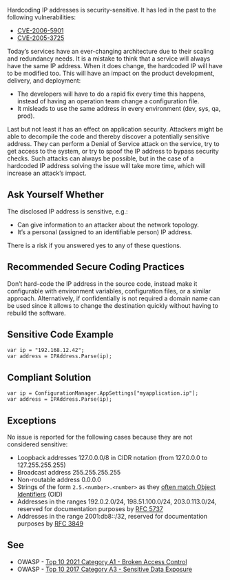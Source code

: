 Hardcoding IP addresses is security-sensitive. It has led in the past to the following vulnerabilities:

- [CVE-2006-5901](http://cve.mitre.org/cgi-bin/cvename.cgi?name=CVE-2006-5901)
- [CVE-2005-3725](http://cve.mitre.org/cgi-bin/cvename.cgi?name=CVE-2005-3725)

Today’s services have an ever-changing architecture due to their scaling and redundancy needs. It is a mistake to think that a service will always
have the same IP address. When it does change, the hardcoded IP will have to be modified too. This will have an impact on the product development,
delivery, and deployment:

- The developers will have to do a rapid fix every time this happens, instead of having an operation team change a configuration file.
- It misleads to use the same address in every environment (dev, sys, qa, prod).

Last but not least it has an effect on application security. Attackers might be able to decompile the code and thereby discover a potentially
sensitive address. They can perform a Denial of Service attack on the service, try to get access to the system, or try to spoof the IP address to
bypass security checks. Such attacks can always be possible, but in the case of a hardcoded IP address solving the issue will take more time, which
will increase an attack’s impact.

## Ask Yourself Whether

The disclosed IP address is sensitive, e.g.:

- Can give information to an attacker about the network topology.
- It’s a personal (assigned to an identifiable person) IP address.

There is a risk if you answered yes to any of these questions.

## Recommended Secure Coding Practices

Don’t hard-code the IP address in the source code, instead make it configurable with environment variables, configuration files, or a similar
approach. Alternatively, if confidentially is not required a domain name can be used since it allows to change the destination quickly without having
to rebuild the software.

## Sensitive Code Example

    var ip = "192.168.12.42";
    var address = IPAddress.Parse(ip);

## Compliant Solution

    var ip = ConfigurationManager.AppSettings["myapplication.ip"];
    var address = IPAddress.Parse(ip);

## Exceptions

No issue is reported for the following cases because they are not considered sensitive:

- Loopback addresses 127.0.0.0/8 in CIDR notation (from 127.0.0.0 to 127.255.255.255)
- Broadcast address 255.255.255.255
- Non-routable address 0.0.0.0
- Strings of the form `2.5.<number>.<number>` as they [often match
  Object Identifiers](http://www.oid-info.com/introduction.htm) (OID)
- Addresses in the ranges 192.0.2.0/24, 198.51.100.0/24, 203.0.113.0/24, reserved for documentation purposes by [RFC 5737](https://datatracker.ietf.org/doc/html/rfc5737)
- Addresses in the range 2001:db8::/32, reserved for documentation purposes by [RFC
  3849](https://datatracker.ietf.org/doc/html/rfc3849)

## See

- OWASP - [Top 10 2021 Category A1 - Broken Access Control](https://owasp.org/Top10/A01_2021-Broken_Access_Control/)
- OWASP - [Top 10 2017 Category A3 - Sensitive Data
  Exposure](https://owasp.org/www-project-top-ten/2017/A3_2017-Sensitive_Data_Exposure)